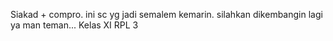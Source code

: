 Siakad + compro.
ini sc yg jadi semalem kemarin. silahkan dikembangin lagi ya man teman...
Kelas XI RPL 3


